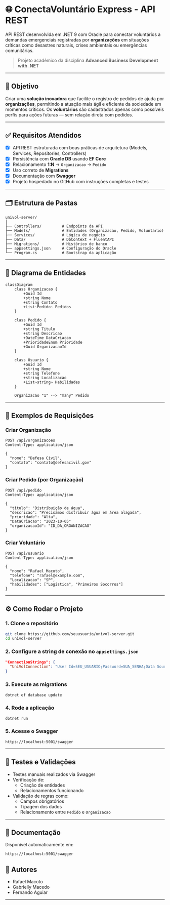 # 🌐 ConectaVoluntário Express - API REST

API REST desenvolvida em .NET 9 com Oracle para conectar voluntários a demandas emergenciais registradas por **organizações** em situações críticas como desastres naturais, crises ambientais ou emergências comunitárias.

> Projeto acadêmico da disciplina **Advanced Business Development with .NET**

---

## 🎯 Objetivo

Criar uma **solução inovadora** que facilite o registro de pedidos de ajuda por **organizações**, permitindo a atuação mais ágil e eficiente da sociedade em momentos críticos. Os **voluntários** são cadastrados apenas como possíveis perfis para ações futuras — sem relação direta com pedidos.

---

## ✅ Requisitos Atendidos

- [x] API REST estruturada com boas práticas de arquitetura (Models, Services, Repositories, Controllers)
- [x] Persistência com **Oracle DB** usando **EF Core**
- [x] Relacionamento **1:N** → `Organizacao` → `Pedido`
- [x] Uso correto de **Migrations**
- [x] Documentação com **Swagger**
- [x] Projeto hospedado no GitHub com instruções completas e testes

---

## 🗂️ Estrutura de Pastas

```
univol-server/
│
├── Controllers/         # Endpoints da API
├── Models/              # Entidades (Organizacao, Pedido, Voluntario)
├── Services/            # Lógica de negócio
├── Data/                # DbContext + FluentAPI
├── Migrations/          # Histórico de banco
├── appsettings.json     # Configuração do Oracle
└── Program.cs           # Bootstrap da aplicação
```

---

## 🧭 Diagrama de Entidades

```mermaid
classDiagram
    class Organizacao {
        +Guid Id
        +string Nome
        +string Contato
        +List~Pedido~ Pedidos
    }

    class Pedido {
        +Guid Id
        +string Titulo
        +string Descricao
        +DateTime DataCriacao
        +PrioridadeEnum Prioridade
        +Guid OrganizacaoId
    }

    class Usuario {
        +Guid Id
        +string Nome
        +string Telefone
        +string Localizacao
        +List~string~ Habilidades
    }

    Organizacao "1" --> "many" Pedido
```

---

## 🧪 Exemplos de Requisições

### Criar Organização

```http
POST /api/organizacoes
Content-Type: application/json

{
  "nome": "Defesa Civil",
  "contato": "contato@defesacivil.gov"
}
```

### Criar Pedido (por Organização)

```http
POST /api/pedido
Content-Type: application/json

{
  "titulo": "Distribuição de água",
  "descricao": "Precisamos distribuir água em área alagada",
  "prioridade": "Alta",
  "DataCriacao": "2023-10-05"
  "organizacaoId": "ID_DA_ORGANIZACAO"
}
```

### Criar Voluntário

```http
POST /api/usuario
Content-Type: application/json

{
  "nome": "Rafael Macoto",
  "telefone": "rafael@example.com",
  "Localizacao": "SP",
  "habilidades": ["Logística", "Primeiros Socorros"]
}
```

---

## ⚙️ Como Rodar o Projeto

### 1. Clone o repositório

```bash
git clone https://github.com/seuusuario/univol-server.git
cd univol-server
```

### 2. Configure a string de conexão no `appsettings.json`

```json
"ConnectionStrings": {
  "UniVolConnection": "User Id=SEU_USUARIO;Password=SUA_SENHA;Data Source=SEU_SERVIDOR"
}
```

### 3. Execute as migrations

```bash
dotnet ef database update
```

### 4. Rode a aplicação

```bash
dotnet run
```

### 5. Acesse o Swagger

```
https://localhost:5001/swagger
```

---

## 🧪 Testes e Validações

- Testes manuais realizados via Swagger
- Verificação de:
  - Criação de entidades
  - Relacionamentos funcionando
- Validação de regras como:
  - Campos obrigatórios
  - Tipagem dos dados
  - Relacionamento entre `Pedido` e `Organizacao`

---

## 📘 Documentação

Disponível automaticamente em:

```
https://localhost:5001/swagger
```



## 👥 Autores

- Rafael Macoto  
- Gabrielly Macedo
- Fernando Aguiar

---
